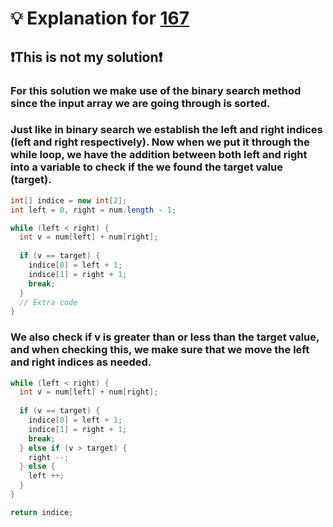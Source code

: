 # 💡 Explanation for [167](https://leetcode.com/problems/two-sum-ii-input-array-is-sorted/description/url)
## ❗This is not my solution❗
### For this solution we make use of the binary search method since the input array we are going through is sorted.
### Just like in binary search we establish the left and right indices (left and right respectively). Now when we put it through the while loop, we have the addition between both left and right into a variable to check if the we found the target value (target). 
```java
int[] indice = new int[2];
int left = 0, right = num.length - 1;

while (left < right) {
  int v = num[left] + num[right];
  
  if (v == target) {
    indice[0] = left + 1;
    indice[1] = right + 1;
    break;
  }
  // Extra code
}
```
### We also check if v is greater than or less than the target value, and when checking this, we make sure that we move the left and right indices as needed.
```java
while (left < right) {
  int v = num[left] + num[right];
  
  if (v == target) {
    indice[0] = left + 1;
    indice[1] = right + 1;
    break;
  } else if (v > target) {
    right --;
  } else {
    left ++;
  }
}

return indice;
```